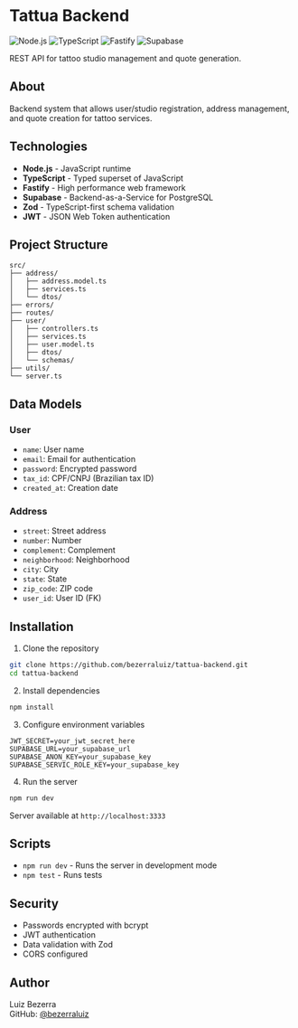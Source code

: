 # Tattua Backend

![Node.js](https://img.shields.io/badge/Node.js-339933?style=flat-square&logo=node.js&logoColor=white)
![TypeScript](https://img.shields.io/badge/TypeScript-3178C6?style=flat-square&logo=typescript&logoColor=white)
![Fastify](https://img.shields.io/badge/Fastify-000000?style=flat-square&logo=fastify&logoColor=white)
![Supabase](https://img.shields.io/badge/Supabase-3ECF8E?style=flat-square&logo=supabase&logoColor=white)

REST API for tattoo studio management and quote generation.

## About

Backend system that allows user/studio registration, address management, and quote creation for tattoo services.

## Technologies

- **Node.js** - JavaScript runtime
- **TypeScript** - Typed superset of JavaScript  
- **Fastify** - High performance web framework
- **Supabase** - Backend-as-a-Service for PostgreSQL
- **Zod** - TypeScript-first schema validation
- **JWT** - JSON Web Token authentication

## Project Structure

```
src/
├── address/
│   ├── address.model.ts
│   ├── services.ts
│   └── dtos/
├── errors/
├── routes/
├── user/
│   ├── controllers.ts
│   ├── services.ts
│   ├── user.model.ts
│   ├── dtos/
│   └── schemas/
├── utils/
└── server.ts
```

## Data Models

### User
- `name`: User name
- `email`: Email for authentication
- `password`: Encrypted password
- `tax_id`: CPF/CNPJ (Brazilian tax ID)
- `created_at`: Creation date

### Address  
- `street`: Street address
- `number`: Number
- `complement`: Complement
- `neighborhood`: Neighborhood
- `city`: City
- `state`: State
- `zip_code`: ZIP code
- `user_id`: User ID (FK)

## Installation

1. Clone the repository

```bash
git clone https://github.com/bezerraluiz/tattua-backend.git
cd tattua-backend
```

2. Install dependencies

```bash
npm install
```

3. Configure environment variables

```env
JWT_SECRET=your_jwt_secret_here
SUPABASE_URL=your_supabase_url
SUPABASE_ANON_KEY=your_supabase_key
SUPABASE_SERVIC_ROLE_KEY=your_supabase_key
```

4. Run the server

```bash
npm run dev
```

Server available at `http://localhost:3333`

## Scripts

- `npm run dev` - Runs the server in development mode
- `npm test` - Runs tests

## Security

- Passwords encrypted with bcrypt
- JWT authentication
- Data validation with Zod
- CORS configured

## Author

Luiz Bezerra  
GitHub: [@bezerraluiz](https://github.com/bezerraluiz)
